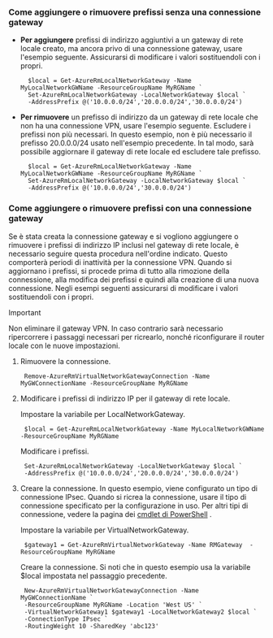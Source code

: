 ### <a name="a-namenoconnectionahow-to-add-or-remove-prefixes-no-gateway-connection"></a><a name="noconnection"></a>Come aggiungere o rimuovere prefissi senza una connessione gateway
* **Per aggiungere** prefissi di indirizzo aggiuntivi a un gateway di rete locale creato, ma ancora privo di una connessione gateway, usare l'esempio seguente. Assicurarsi di modificare i valori sostituendoli con i propri.
  
        $local = Get-AzureRmLocalNetworkGateway -Name MyLocalNetworkGWName -ResourceGroupName MyRGName `
        Set-AzureRmLocalNetworkGateway -LocalNetworkGateway $local `
        -AddressPrefix @('10.0.0.0/24','20.0.0.0/24','30.0.0.0/24')
* **Per rimuovere** un prefisso di indirizzo da un gateway di rete locale che non ha una connessione VPN, usare l'esempio seguente. Escludere i prefissi non più necessari. In questo esempio, non è più necessario il prefisso 20.0.0.0/24 usato nell'esempio precedente. In tal modo, sarà possibile aggiornare il gateway di rete locale ed escludere tale prefisso.
  
        $local = Get-AzureRmLocalNetworkGateway -Name MyLocalNetworkGWName -ResourceGroupName MyRGName `
        Set-AzureRmLocalNetworkGateway -LocalNetworkGateway $local `
        -AddressPrefix @('10.0.0.0/24','30.0.0.0/24')

### <a name="a-namewithconnectionahow-to-add-or-remove-prefixes-existing-gateway-connection"></a><a name="withconnection"></a>Come aggiungere o rimuovere prefissi con una connessione gateway
Se è stata creata la connessione gateway e si vogliono aggiungere o rimuovere i prefissi di indirizzo IP inclusi nel gateway di rete locale, è necessario seguire questa procedura nell'ordine indicato. Questo comporterà periodi di inattività per la connessione VPN. Quando si aggiornano i prefissi, si procede prima di tutto alla rimozione della connessione, alla modifica dei prefissi e quindi alla creazione di una nuova connessione. Negli esempi seguenti assicurarsi di modificare i valori sostituendoli con i propri.

> [!IMPORTANT]
> Non eliminare il gateway VPN. In caso contrario sarà necessario ripercorrere i passaggi necessari per ricrearlo, nonché riconfigurare il router locale con le nuove impostazioni.
> 
> 

1. Rimuovere la connessione.
   
        Remove-AzureRmVirtualNetworkGatewayConnection -Name MyGWConnectionName -ResourceGroupName MyRGName
2. Modificare i prefissi di indirizzo IP per il gateway di rete locale.
   
    Impostare la variabile per LocalNetworkGateway.
   
        $local = Get-AzureRmLocalNetworkGateway -Name MyLocalNetworkGWName -ResourceGroupName MyRGName
   
    Modificare i prefissi.
   
        Set-AzureRmLocalNetworkGateway -LocalNetworkGateway $local `
        -AddressPrefix @('10.0.0.0/24','20.0.0.0/24','30.0.0.0/24')
3. Creare la connessione. In questo esempio, viene configurato un tipo di connessione IPsec. Quando si ricrea la connessione, usare il tipo di connessione specificato per la configurazione in uso. Per altri tipi di connessione, vedere la pagina dei [cmdlet di PowerShell](https://msdn.microsoft.com/library/mt603611.aspx) .
   
     Impostare la variabile per VirtualNetworkGateway.
   
        $gateway1 = Get-AzureRmVirtualNetworkGateway -Name RMGateway  -ResourceGroupName MyRGName
   
    Creare la connessione. Si noti che in questo esempio usa la variabile $local impostata nel passaggio precedente.

        New-AzureRmVirtualNetworkGatewayConnection -Name MyGWConnectionName `
        -ResourceGroupName MyRGName -Location 'West US' `
        -VirtualNetworkGateway1 $gateway1 -LocalNetworkGateway2 $local `
        -ConnectionType IPsec `
        -RoutingWeight 10 -SharedKey 'abc123'


<!--HONumber=Nov16_HO2-->


